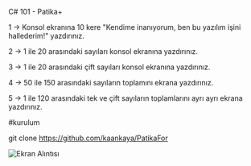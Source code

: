 C# 101 - Patika+

1 -> Konsol ekranına 10 kere "Kendime inanıyorum, ben bu yazılım işini hallederim!" yazdırınız.

2 -> 1 ile 20 arasındaki sayıları konsol ekranına yazdırınız.

3 -> 1 ile 20 arasındaki çift sayıları konsol ekranına yazdırınız.

4 -> 50 ile 150 arasındaki sayıların toplamını ekrana yazdırınız.

5 -> 1 ile 120 arasındaki tek ve çift sayıların toplamlarını ayrı ayrı ekrana yazdırınız.

#kurulum

git clone https://github.com/kaankaya/PatikaFor

![Ekran Alıntısı](https://github.com/user-attachments/assets/05a165da-6105-4765-b9e4-28301770f24c)
